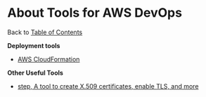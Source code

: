 # About Tools for AWS DevOps

Back to [Table of Contents](/README.md)

**Deployment tools**

- [AWS CloudFormation](https://aws.amazon.com/cloudformation)


**Other Useful Tools**
- [step, A tool to create X.509 certificates, enable TLS, and more](https://github.com/smallstep/cli)